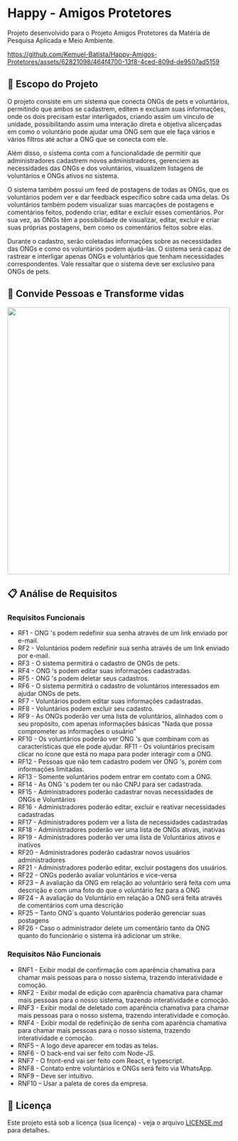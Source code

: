 # Happy - Amigos Protetores
<p>Projeto desenvolvido para o Projeto Amigos Protetores da Matéria de Pesquisa Aplicada e Meio Ambiente. </p>

https://github.com/Kemuel-Batista/Happy-Amigos-Protetores/assets/62821098/464f4700-13f8-4ced-809d-de9507ad5159

## 🚀 Escopo do Projeto
<p>O projeto consiste em um sistema que conecta ONGs de pets e voluntários, permitindo que ambos se cadastrem, editem e excluam suas informações, onde os dois precisam estar interligados, criando assim um vínculo de unidade, possibilitando assim uma interação direta e objetiva alicerçadas em como o voluntário pode ajudar uma ONG sem que ele faça vários e vários filtros até achar a ONG que se conecta com ele.</p>
<p>Além disso, o sistema conta com a funcionalidade de permitir que administradores cadastrem novos administradores, gerenciem as necessidades das ONGs e dos voluntários, visualizem listagens de voluntários e ONGs ativos no sistema.</p>
<p>O sistema também possui um feed de postagens de todas as ONGs, que os voluntários podem ver e dar feedback específico sobre cada uma delas. Os voluntários também podem visualizar suas marcações de postagens e comentários feitos, podendo criar, editar e excluir esses comentários. Por sua vez, as ONGs têm a possibilidade de visualizar, editar, excluir e criar suas próprias postagens, bem como os comentários feitos sobre elas.</p>
<p>Durante o cadastro, serão coletadas informações sobre as necessidades das ONGs e como os voluntários podem ajudá-las. O sistema será capaz de rastrear e interligar apenas ONGs e voluntários que tenham necessidades correspondentes. Vale ressaltar que o sistema deve ser exclusivo para ONGs de pets.</p>

## 💌 Convide Pessoas e Transforme vidas

<img src="https://github.com/Kemuel-Batista/Happy-Amigos-Protetores/assets/62821098/a6baa68e-6f44-4c4b-8de9-66a8dabc4576" width="500" height="600"/>

## 📋 Análise de Requisitos

### Requisitos Funcionais

* RF1 - ONG 's podem redefinir sua senha através de um link enviado por e-mail.
* RF2 - Voluntários podem redefinir sua senha através de um link enviado por e-mail. 
* RF3 - O sistema permitirá o cadastro de ONGs de pets.
* RF4 - ONG 's podem editar suas informações cadastradas.
* RF5 - ONG 's podem deletar seus cadastros.
* RF6 - O sistema permitirá o cadastro de voluntários interessados em ajudar ONGs de pets.
* RF7 - Voluntários podem editar suas informações cadastradas.
* RF8 - Voluntários podem excluir seu cadastro.
* RF9 - As ONGs poderão ver uma lista de voluntários, alinhados com o seu propósito, com apenas informações básicas "Nada que possa comprometer as informações o usuário"
* RF10 - Os voluntários poderão ver ONG 's que combinam com as características que ele pode ajudar. RF11 - Os voluntários precisam clicar no ícone que está no mapa para poder interagir com a ONG. 
* RF12 - Pessoas que não tem cadastro podem ver ONG 's, porém com informações limitadas.
* RF13 - Somente voluntários podem entrar em contato com a ONG. 
* RF14 - As ONG 's podem ter ou não CNPJ para ser cadastrada.
* RF15 - Administradores poderão cadastrar novas necessidades de ONGs e Voluntários 
* RF16 - Administradores poderão editar, excluir e reativar necessidades cadastradas 
* RF17 - Administradores podem ver a lista de necessidades cadastradas
* RF18 - Administradores poderão ver uma lista de ONGs ativas, inativas
* RF19 - Administradores poderão ver uma lista de Voluntários ativos e inativos 
* RF20 - Administradores poderão cadastrar novos usuários administradores
* RF21 - Administradores poderão editar, excluir postagens dos usuários.
* RF22 - ONGs poderão avaliar voluntários e vice-versa
* RF23 – A avaliação da ONG em relação ao voluntário será feita com uma descrição e com uma foto do que o voluntário fez para a ONG
* RF24 – A avaliação do Voluntário em relação a ONG será feita através de comentários com uma descrição 
* RF25 – Tanto ONG´s quanto Voluntários poderão gerenciar suas postagens 
* RF26 - Caso o administrador delete um comentário tanto da ONG quanto do funcionário o sistema irá adicionar um strike.

### Requisitos Não Funcionais

* RNF1 - Exibir modal de confirmação com aparência chamativa para chamar mais pessoas para o nosso sistema, trazendo interatividade e comoção.
* RNF2 - Exibir modal de edição com aparência chamativa para chamar mais pessoas para o nosso sistema, trazendo interatividade e comoção.
* RNF3 - Exibir modal de deletado com aparência chamativa para chamar mais pessoas para o nosso sistema, trazendo interatividade e comoção.
* RNF4 - Exibir modal de redefinição de senha com aparência chamativa para chamar mais pessoas para o nosso sistema, trazendo interatividade e comoção.
* RNF5 – A logo deve aparecer em todas as telas. 
* RNF6 - O back-end vai ser feito com Node-JS.
* RNF7 - O front-end vai ser feito com React, e typescript.
* RNF8 - Contato entre voluntários e ONGs será feito via WhatsApp. 
* RNF9 – Deve ser intuitivo.
* RNF10 – Usar a paleta de cores da empresa.

## 📄 Licença

Este projeto está sob a licença (sua licença) - veja o arquivo [LICENSE.md](https://github.com/Kemuel-Batista/Happy-Amigos-Protetores/blob/main/LICENSE.md) para detalhes.

